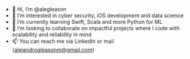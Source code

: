 - 👋 Hi, I’m @alegleason
- 👀 I’m interested in cyber security, iOS development and data science
- 🌱 I’m currently learning Swift, Scala and more Python for ML
- 💞️ I’m looking to collaborate on impactful projects where I code with scalability and reliability in mind
- 📫 You can reach me via LinkedIn or mail (alejandrogleasonm@gmail.com)

<!---
alegleason/alegleason is a ✨ special ✨ repository because its `README.md` (this file) appears on your GitHub profile.
You can click the Preview link to take a look at your changes.
--->
